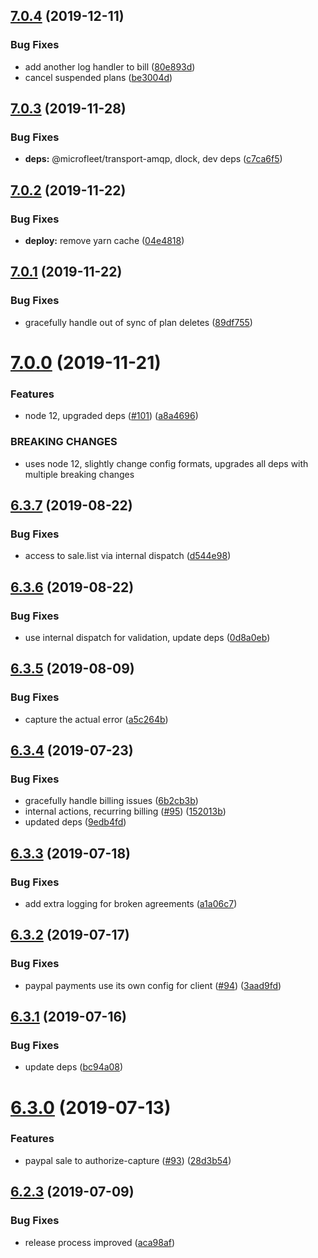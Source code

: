 ## [7.0.4](https://github.com/makeomatic/ms-payments/compare/v7.0.3...v7.0.4) (2019-12-11)


### Bug Fixes

* add another log handler to bill ([80e893d](https://github.com/makeomatic/ms-payments/commit/80e893d0103b08a0926fd81bc6b90a2b95a18968))
* cancel suspended plans ([be3004d](https://github.com/makeomatic/ms-payments/commit/be3004d9d89e7cc21e1670181fb49014f825e903))

## [7.0.3](https://github.com/makeomatic/ms-payments/compare/v7.0.2...v7.0.3) (2019-11-28)


### Bug Fixes

* **deps:** @microfleet/transport-amqp, dlock, dev deps ([c7ca6f5](https://github.com/makeomatic/ms-payments/commit/c7ca6f529acdcce89cec4d990b51b547c7a6edd8))

## [7.0.2](https://github.com/makeomatic/ms-payments/compare/v7.0.1...v7.0.2) (2019-11-22)


### Bug Fixes

* **deploy:** remove yarn cache ([04e4818](https://github.com/makeomatic/ms-payments/commit/04e4818660de13710d7e6a138bf0da9236e3f277))

## [7.0.1](https://github.com/makeomatic/ms-payments/compare/v7.0.0...v7.0.1) (2019-11-22)


### Bug Fixes

* gracefully handle out of sync of plan deletes ([89df755](https://github.com/makeomatic/ms-payments/commit/89df755b7f838a44a93d66c9317e77ae68b32f59))

# [7.0.0](https://github.com/makeomatic/ms-payments/compare/v6.3.7...v7.0.0) (2019-11-21)


### Features

* node 12, upgraded deps ([#101](https://github.com/makeomatic/ms-payments/issues/101)) ([a8a4696](https://github.com/makeomatic/ms-payments/commit/a8a469603cf80439e15f0141fed4874f31c9439b))


### BREAKING CHANGES

* uses node 12, slightly change config formats, upgrades all deps with multiple breaking changes

## [6.3.7](https://github.com/makeomatic/ms-payments/compare/v6.3.6...v6.3.7) (2019-08-22)


### Bug Fixes

* access to sale.list via internal dispatch ([d544e98](https://github.com/makeomatic/ms-payments/commit/d544e98))

## [6.3.6](https://github.com/makeomatic/ms-payments/compare/v6.3.5...v6.3.6) (2019-08-22)


### Bug Fixes

* use internal dispatch for validation, update deps ([0d8a0eb](https://github.com/makeomatic/ms-payments/commit/0d8a0eb))

## [6.3.5](https://github.com/makeomatic/ms-payments/compare/v6.3.4...v6.3.5) (2019-08-09)


### Bug Fixes

* capture the actual error ([a5c264b](https://github.com/makeomatic/ms-payments/commit/a5c264b))

## [6.3.4](https://github.com/makeomatic/ms-payments/compare/v6.3.3...v6.3.4) (2019-07-23)


### Bug Fixes

* gracefully handle billing issues ([6b2cb3b](https://github.com/makeomatic/ms-payments/commit/6b2cb3b))
* internal actions, recurring billing ([#95](https://github.com/makeomatic/ms-payments/issues/95)) ([152013b](https://github.com/makeomatic/ms-payments/commit/152013b))
* updated deps ([9edb4fd](https://github.com/makeomatic/ms-payments/commit/9edb4fd))

## [6.3.3](https://github.com/makeomatic/ms-payments/compare/v6.3.2...v6.3.3) (2019-07-18)


### Bug Fixes

* add extra logging for broken agreements ([a1a06c7](https://github.com/makeomatic/ms-payments/commit/a1a06c7))

## [6.3.2](https://github.com/makeomatic/ms-payments/compare/v6.3.1...v6.3.2) (2019-07-17)


### Bug Fixes

* paypal payments use its own config for client ([#94](https://github.com/makeomatic/ms-payments/issues/94)) ([3aad9fd](https://github.com/makeomatic/ms-payments/commit/3aad9fd))

## [6.3.1](https://github.com/makeomatic/ms-payments/compare/v6.3.0...v6.3.1) (2019-07-16)


### Bug Fixes

* update deps ([bc94a08](https://github.com/makeomatic/ms-payments/commit/bc94a08))

# [6.3.0](https://github.com/makeomatic/ms-payments/compare/v6.2.3...v6.3.0) (2019-07-13)


### Features

* paypal sale to authorize-capture ([#93](https://github.com/makeomatic/ms-payments/issues/93)) ([28d3b54](https://github.com/makeomatic/ms-payments/commit/28d3b54))

## [6.2.3](https://github.com/makeomatic/ms-payments/compare/v6.2.2...v6.2.3) (2019-07-09)


### Bug Fixes

* release process improved ([aca98af](https://github.com/makeomatic/ms-payments/commit/aca98af))

